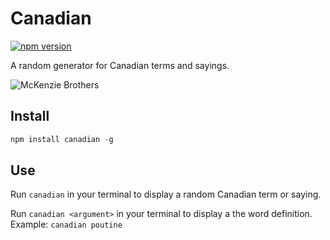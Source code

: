 # Canadian

[![npm version](https://badge.fury.io/js/canadian.svg)](http://badge.fury.io/js/canadian)

A random generator for Canadian terms and sayings.

![McKenzie Brothers](https://raw.github.com/ryanburgess/canadian/master/mckenzie-brothers.jpg)

## Install

```js
npm install canadian -g
```

## Use
Run ```canadian``` in your terminal to display a random Canadian term or saying.

Run ```canadian <argument>``` in your terminal to display a the word definition. Example: ```canadian poutine```